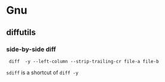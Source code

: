 # Gnu

## diffutils

### side-by-side diff

` diff  -y --left-column --strip-trailing-cr file-a file-b`

`sdiff` is a shortcut of `diff -y`